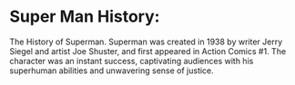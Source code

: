 # Super Man History:

The History of Superman. Superman was created in 1938 by writer Jerry Siegel and
artist Joe Shuster, and first appeared in Action Comics #1. The character was an
instant success, captivating audiences with his superhuman abilities and
unwavering sense of justice.
